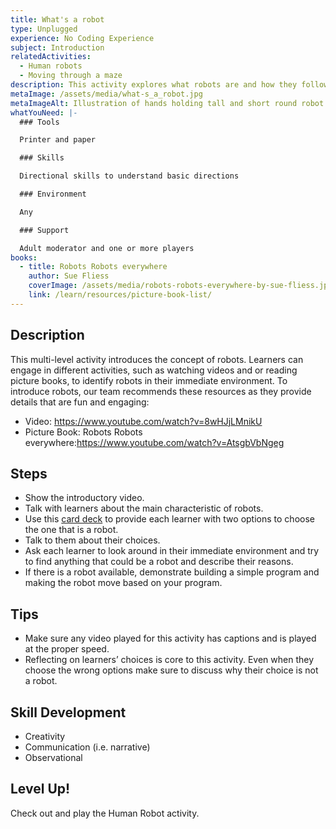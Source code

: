 ```yaml
---
title: What's a robot
type: Unplugged
experience: No Coding Experience
subject: Introduction
relatedActivities:
  - Human robots
  - Moving through a maze
description: This activity explores what robots are and how they follow instructions.
metaImage: /assets/media/what-s_a_robot.jpg
metaImageAlt: Illustration of hands holding tall and short round robot holding hands
whatYouNeed: |-
  ### Tools

  Printer and paper

  ### Skills

  Directional skills to understand basic directions 

  ### Environment

  Any

  ### Support

  Adult moderator and one or more players
books:
  - title: Robots Robots everywhere
    author: Sue Fliess
    coverImage: /assets/media/robots-robots-everywhere-by-sue-fliess.jpg
    link: /learn/resources/picture-book-list/
---
```

## Description

This multi-level activity introduces the concept of robots. Learners can engage in different activities, such as watching videos and or reading picture books, to identify robots in their immediate environment. To introduce robots, our team recommends these resources as they provide details that are fun and engaging:

* Video: <https://www.youtube.com/watch?v=8wHJjLMnikU>
* [](https://drive.google.com/file/d/1XlcR1_hp89AqtE6zNb_VwmUAR7aU5LTt/view)Picture Book: Robots Robots everywhere:<https://www.youtube.com/watch?v=AtsgbVbNgeg>

## Steps

* Show the introductory video.
* Talk with learners about the main characteristic of robots.
* Use this [card deck](https://drive.google.com/file/d/1VcOVXDzhnh6ybTqe7nRcTpBR5nf_g5mD/view?usp=sharing) to provide each learner with two options to choose the one that is a robot.
* Talk to them about their choices.
* Ask each learner to look around in their immediate environment and try to find anything that could be a robot and describe their reasons.
* If there is a robot available, demonstrate building a simple program and making the robot move based on your program.

## Tips

* Make sure any video played for this activity has captions and is played at the proper speed.
* Reflecting on learners’ choices is core to this activity. Even when they choose the wrong options make sure to discuss why their choice is not a robot.

## Skill Development

* Creativity
* Communication (i.e. narrative)
* Observational 

## Level Up!

Check out and play the Human Robot activity.